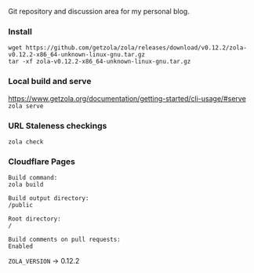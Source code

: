Git repository and discussion area for my personal blog.

### Install
```
wget https://github.com/getzola/zola/releases/download/v0.12.2/zola-v0.12.2-x86_64-unknown-linux-gnu.tar.gz
tar -xf zola-v0.12.2-x86_64-unknown-linux-gnu.tar.gz
```

### Local build and serve
https://www.getzola.org/documentation/getting-started/cli-usage/#serve  
`zola serve`

### URL Staleness checkings
`zola check`

### Cloudflare Pages
```
Build command:
zola build

Build output directory:
/public

Root directory:
/

Build comments on pull requests:
Enabled
```
`ZOLA_VERSION` -> 0.12.2
